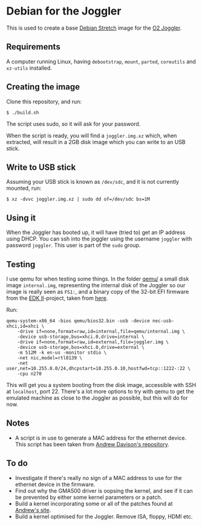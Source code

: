 # Debian for the Joggler

This is used to create a base [Debian Stretch](https://www.debian.org/) image for
the [O2 Joggler](https://en.wikipedia.org/wiki/O2_Joggler).

## Requirements

A computer running Linux, having `debootstrap`, `mount`, `parted`, `coreutils`
and `xz-utils` installed.

## Creating the image

Clone this repository, and run:

    $ ./build.sh

The script uses sudo, so it will ask for your password.

When the script is ready, you will find a `joggler.img.xz` which, when
extracted, will result in a 2GB disk image which you can write to an
USB stick.

## Write to USB stick

Assuming your USB stick is known as `/dev/sdc`, and it is not currently
mounted, run:

    $ xz -dvvc joggler.img.xz | sudo dd of=/dev/sdc bs=1M

## Using it

When the Joggler has booted up, it will have (tried to) get an IP address
using DHCP. You can ssh into the joggler using the username `joggler` with
password `joggler`. This user is part of the `sudo` group.

## Testing

I use qemu for when testing some things. In the folder [qemu/](qemu/) a small
disk image `internal.img`, representing the internal disk of the Joggler so
our image is really seen as `FS1:`, and a binary copy of the 32-bit EFI
firmware from the [EDK II](https://github.com/tianocore/edk2)-project, taken
from [here](https://github.com/BlankOn/ovmf-blobs).

Run:

    qemu-system-x86_64 -bios qemu/bios32.bin -usb -device nec-usb-xhci,id=xhci \
        -drive if=none,format=raw,id=internal,file=qemu/internal.img \
        -device usb-storage,bus=xhci.0,drive=internal \
        -drive if=none,format=raw,id=external,file=joggler.img \
        -device usb-storage,bus=xhci.0,drive=external \
        -m 512M -k en-us -monitor stdio \
        -net nic,model=rtl8139 \
        -net user,net=10.255.0.0/24,dhcpstart=10.255.0.10,hostfwd=tcp::1222-:22 \
        -cpu n270

This will get you a system booting from the disk image, accessible with SSH at
`localhost`, port 22. There's a lot more options to try with qemu to get the
emulated machine as close to the Joggler as possible, but this will do for now.

## Notes

* A script is in use to generate a MAC address for the ethernet device. This
  script has been taken from [Andrew Davison's repository](https://github.com/andydvsn/OpenFrame-Ubuntu/).

## To do

* Investigate if there's really no sign of a MAC address to use for the
  ethernet device in the firmware.
* Find out why the GMA500 driver is oopsing the kernel, and see if it can be
  prevented by either some kernel parameters or a patch.
* Build a kernel incorporating some or all of the patches found at
  [Andrew's site](http://birdslikewires.co.uk/download/openframe/kernel/).
* Build a kernel optimised for the Joggler. Remove ISA, floppy, HDMI etc.

